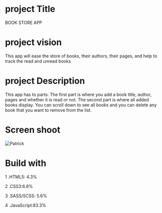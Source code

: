 # project Title
BOOK STORE APP
# project vision
This app will ease the store of books, their authors, their pages, and help to track the read and unread books
# project Description
This app has to parts: The first part is where you add a book title, author, pages and whether it is read or not. The second part is where all added books display. You can scroll down to see all books and you can delete any book that you want to remove from the list.
# Screen shoot
![Patrick](https://user-images.githubusercontent.com/106868891/173237829-da6d260b-1f6e-423e-a10b-01264ee78605.png)
# Build with
1 .HTML5: 4.3%

2 .CSS3:6.8%

3 .SASS/SCSS: 5.6%

4 .JavaScript:83.3%




